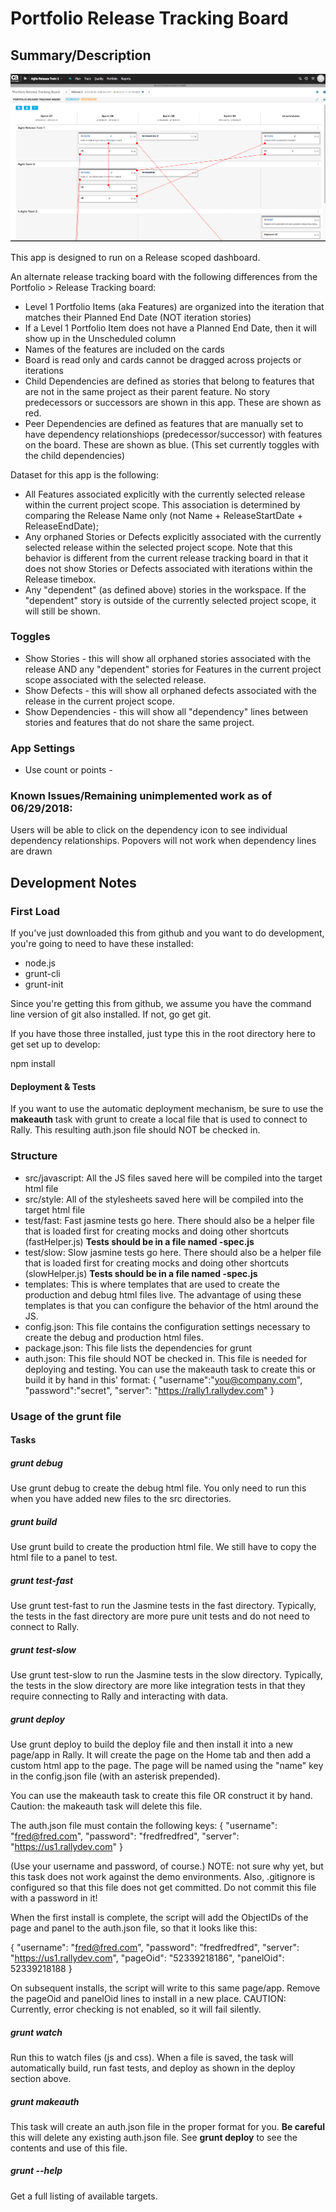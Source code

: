 # Portfolio Release Tracking Board

## Summary/Description

![screenshot](./images/releasetracking.png)

This app is designed to run on a Release scoped dashboard.  

An alternate release tracking board with the following differences from the Portfolio > Release Tracking board:
*  Level 1 Portfolio Items (aka Features) are organized into the iteration that matches their Planned End Date (NOT iteration stories)
*  If a Level 1 Portfolio Item does not have a Planned End Date, then it will show up in the Unscheduled column
*  Names of the features are included on the cards
*  Board is read only and cards cannot be dragged across projects or iterations
*  Child Dependencies are defined as stories that belong to features that are not in the same project as their parent feature.  No story predecessors or successors are shown in this app. These are shown as red.
*  Peer Dependencies are defined as features that are manually set to have dependency relationshiops (predecessor/successor) with features on the board.  These are shown as blue.  (This set currently toggles with the child dependencies)  

Dataset for this app is the following:
* All Features associated explicitly with the currently selected release within the current project scope.  This association is determined by comparing the Release Name only (not Name + ReleaseStartDate + ReleaseEndDate);
* Any orphaned Stories or Defects explicitly associated with the currently selected release within the selected project scope. Note that this behavior is different from the current release tracking board in that it does not show Stories or Defects associated with iterations within the Release timebox.
* Any "dependent" (as defined above) stories in the workspace. If the "dependent" story is outside of the currently selected project scope, it will still be shown.

### Toggles
* Show Stories - this will show all orphaned stories associated with the release AND any "dependent" stories for Features in the current project scope associated with the selected release.  
* Show Defects - this will show all orphaned defects associated with the release in the current project scope.  
* Show Dependencies - this will show all "dependency" lines between stories and features that do not share the same project.

### App Settings
*  Use count or points -

### Known Issues/Remaining unimplemented work as of 06/29/2018:
Users will be able to click on the dependency icon to see individual dependency relationships.
Popovers will not work when dependency lines are drawn


## Development Notes


### First Load

If you've just downloaded this from github and you want to do development,
you're going to need to have these installed:

 * node.js
 * grunt-cli
 * grunt-init

Since you're getting this from github, we assume you have the command line
version of git also installed.  If not, go get git.

If you have those three installed, just type this in the root directory here
to get set up to develop:

  npm install

#### Deployment & Tests

If you want to use the automatic deployment mechanism, be sure to use the
**makeauth** task with grunt to create a local file that is used to connect
to Rally.  This resulting auth.json file should NOT be checked in.

### Structure

  * src/javascript:  All the JS files saved here will be compiled into the
  target html file
  * src/style: All of the stylesheets saved here will be compiled into the
  target html file
  * test/fast: Fast jasmine tests go here.  There should also be a helper
  file that is loaded first for creating mocks and doing other shortcuts
  (fastHelper.js) **Tests should be in a file named <something>-spec.js**
  * test/slow: Slow jasmine tests go here.  There should also be a helper
  file that is loaded first for creating mocks and doing other shortcuts
  (slowHelper.js) **Tests should be in a file named <something>-spec.js**
  * templates: This is where templates that are used to create the production
  and debug html files live.  The advantage of using these templates is that
  you can configure the behavior of the html around the JS.
  * config.json: This file contains the configuration settings necessary to
  create the debug and production html files.  
  * package.json: This file lists the dependencies for grunt
  * auth.json: This file should NOT be checked in.  This file is needed for deploying
  and testing.  You can use the makeauth task to create this or build it by hand in this'
  format:
    {
        "username":"you@company.com",
        "password":"secret",
        "server": "https://rally1.rallydev.com"
    }

### Usage of the grunt file
#### Tasks

##### grunt debug

Use grunt debug to create the debug html file.  You only need to run this when you have added new files to
the src directories.

##### grunt build

Use grunt build to create the production html file.  We still have to copy the html file to a panel to test.

##### grunt test-fast

Use grunt test-fast to run the Jasmine tests in the fast directory.  Typically, the tests in the fast
directory are more pure unit tests and do not need to connect to Rally.

##### grunt test-slow

Use grunt test-slow to run the Jasmine tests in the slow directory.  Typically, the tests in the slow
directory are more like integration tests in that they require connecting to Rally and interacting with
data.

##### grunt deploy

Use grunt deploy to build the deploy file and then install it into a new page/app in Rally.  It will create the page on the Home tab and then add a custom html app to the page.  The page will be named using the "name" key in the config.json file (with an asterisk prepended).

You can use the makeauth task to create this file OR construct it by hand.  Caution: the
makeauth task will delete this file.

The auth.json file must contain the following keys:
{
    "username": "fred@fred.com",
    "password": "fredfredfred",
    "server": "https://us1.rallydev.com"
}

(Use your username and password, of course.)  NOTE: not sure why yet, but this task does not work against the demo environments.  Also, .gitignore is configured so that this file does not get committed.  Do not commit this file with a password in it!

When the first install is complete, the script will add the ObjectIDs of the page and panel to the auth.json file, so that it looks like this:

{
    "username": "fred@fred.com",
    "password": "fredfredfred",
    "server": "https://us1.rallydev.com",
    "pageOid": "52339218186",
    "panelOid": 52339218188
}

On subsequent installs, the script will write to this same page/app. Remove the
pageOid and panelOid lines to install in a new place.  CAUTION:  Currently, error checking is not enabled, so it will fail silently.

##### grunt watch

Run this to watch files (js and css).  When a file is saved, the task will automatically build, run fast tests, and deploy as shown in the deploy section above.

##### grunt makeauth

This task will create an auth.json file in the proper format for you.  **Be careful** this will delete any existing auth.json file.  See **grunt deploy** to see the contents and use of this file.

##### grunt --help  

Get a full listing of available targets.
